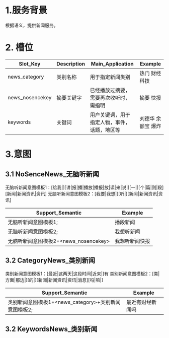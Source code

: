 # 1.服务背景

根据语义，提供新闻服务。

# 2. 槽位

| Slot\_Key | Description | Main\_Application | Example |
| --- | --- | --- | --- |
| news\_category | 类别名称 | 用于指定新闻类别 | 热门 财经 科技 |
| news\_nosencekey | 摘要关键字 | 已经播放过摘要，需要再次收听时，需指明 | 摘要 快报 |
| keywords | 关键词 | 用户关键词，用于指定人物，事件，话题，地区等 | 刘德华 余额宝 爆炸 |

# 3.意图

## 3.1 NoSenceNews\_无脑听新闻

无脑听新闻意图模板1：\[给我\|\]\[讲\|报\|播\|播放\|播报\|放\|读\|来\|说\|\]\[一\|\]\[个\|篇\|则\|段\]\[新闻\|新闻资讯\|资讯\]
无脑听新闻意图模板2：\[我要\|我想\|\]\[听\|\]\[新闻\|新闻资讯\|资讯\]

| **Support\_Semantic** | **Example** |
| --- | --- |
| 无脑听新闻意图模板1; | 播段新闻 |
| 无脑听新闻意图模板2; | 我想听新闻 |
| 无脑听新闻意图模板2+&lt;news\_nosencekey&gt; | 我想听新闻快报 |

## 3.2 CategoryNews\_类别新闻

类别新闻意图模板1：\[最近\|这两天\|这段时间\|近来\|\]有
类别新闻意图模板2：\[类\|方面\|那边\|\]\[的\|\]\[新闻\|新闻资讯\|资讯\|消息\]\[吗\|嘛\|\]

| **Support\_Semantic** | **Example** |
| --- | --- |
| 类别新闻意图模板1+&lt;news\_category&gt;+类别新闻意图模板2; | 最近有财经新闻吗 |

## 3.2 KeywordsNews\_类别新闻
